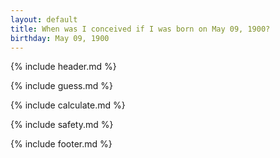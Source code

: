 ```yaml
---
layout: default
title: When was I conceived if I was born on May 09, 1900?
birthday: May 09, 1900
---
```


{% include header.md %}

{% include guess.md %}

{% include calculate.md %}

{% include safety.md %}

{% include footer.md %}



